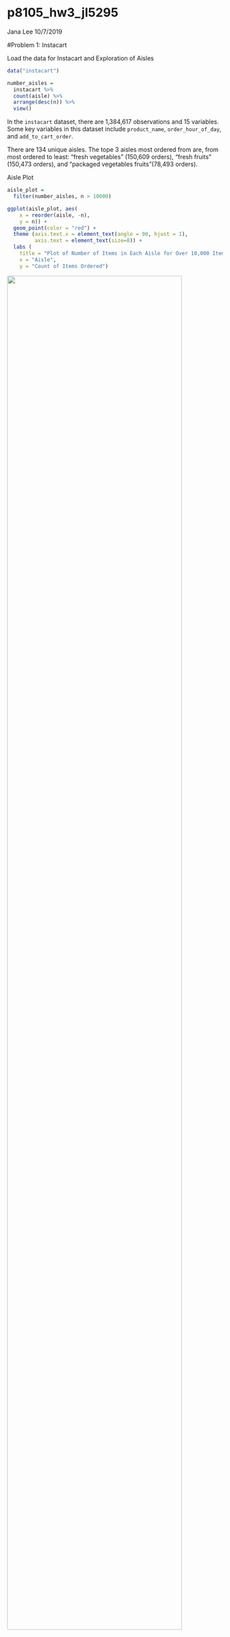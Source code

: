 p8105\_hw3\_jl5295
================
Jana Lee
10/7/2019

\#Problem 1: Instacart

Load the data for Instacart and Exploration of Aisles

``` r
data("instacart")

number_aisles = 
  instacart %>% 
  count(aisle) %>% 
  arrange(desc(n)) %>% 
  view()
```

In the `instacart` dataset, there are 1,384,617 observations and 15
variables. Some key variables in this dataset include `product_name`,
`order_hour_of_day`, and `add_to_cart_order`.

There are 134 unique aisles. The tope 3 aisles most ordered from are,
from most ordered to least: “fresh vegetables” (150,609 orders), “fresh
fruits” (150,473 orders), and “packaged vegetables fruits”(78,493
orders).

Aisle Plot

``` r
aisle_plot = 
  filter(number_aisles, n > 10000)

ggplot(aisle_plot, aes(
    x = reorder(aisle, -n), 
    y = n)) +
  geom_point(color = "red") +
  theme (axis.text.x = element_text(angle = 90, hjust = 1),
         axis.text = element_text(size=8)) +
  labs (
    title = "Plot of Number of Items in Each Aisle for Over 10,000 Items Ordered ",
    x = "Aisle",
    y = "Count of Items Ordered")
```

<img src="p8105_hw3_jl5295_files/figure-gfm/unnamed-chunk-2-1.png" width="90%" />
*Please note that plot is ordered by most number of orders to least.*

Table Showing 3 Most Popular Items

``` r
table_pop_items = instacart %>% 
  filter(
    aisle == "baking ingredients" | 
    aisle == "dog food care" | 
    aisle == "packaged vegetables fruits") %>% 
  group_by(aisle, product_name) %>% 
  summarize (n = n()) %>% 
  mutate (top_three = min_rank(desc(n))) %>% 
  filter (top_three <= 3) %>% 
  mutate(sort(top_three, decreasing = FALSE))
  
table_pop_items %>% 
  knitr::kable()
```

| aisle                      | product\_name                                 |    n | top\_three | sort(top\_three, decreasing = FALSE) |
| :------------------------- | :-------------------------------------------- | ---: | ---------: | -----------------------------------: |
| baking ingredients         | Cane Sugar                                    |  336 |          3 |                                    1 |
| baking ingredients         | Light Brown Sugar                             |  499 |          1 |                                    2 |
| baking ingredients         | Pure Baking Soda                              |  387 |          2 |                                    3 |
| dog food care              | Organix Chicken & Brown Rice Recipe           |   28 |          2 |                                    1 |
| dog food care              | Small Dog Biscuits                            |   26 |          3 |                                    2 |
| dog food care              | Snack Sticks Chicken & Rice Recipe Dog Treats |   30 |          1 |                                    3 |
| packaged vegetables fruits | Organic Baby Spinach                          | 9784 |          1 |                                    1 |
| packaged vegetables fruits | Organic Blueberries                           | 4966 |          3 |                                    2 |
| packaged vegetables fruits | Organic Raspberries                           | 5546 |          2 |                                    3 |

Table Showing Pink Lady Apples and Coffee Ice Cream Orders

Make a table showing the mean hour of the day at which Pink Lady Apples
and Coffee Ice Cream are ordered on each day of the week; format this
table for human readers (i.e. produce a 2 x 7 table)

``` r
table_apples_coffee = instacart %>% 
  filter(
    product_name == "Pink Lady Apples" | 
    product_name == "Coffee Ice Cream") %>% 
  group_by(product_name, order_hour_of_day, order_dow) %>% 
  summarize(n = n()) %>% 
  mutate (table_apple_coffee = mean(order_hour_of_day))

table_apples_coffee %>% 
  knitr::kable()
```

| product\_name    | order\_hour\_of\_day | order\_dow |  n | table\_apple\_coffee |
| :--------------- | -------------------: | ---------: | -: | -------------------: |
| Coffee Ice Cream |                    1 |          5 |  1 |                    1 |
| Coffee Ice Cream |                    1 |          6 |  1 |                    1 |
| Coffee Ice Cream |                    2 |          5 |  1 |                    2 |
| Coffee Ice Cream |                    5 |          1 |  1 |                    5 |
| Coffee Ice Cream |                    7 |          1 |  2 |                    7 |
| Coffee Ice Cream |                    7 |          2 |  1 |                    7 |
| Coffee Ice Cream |                    8 |          0 |  3 |                    8 |
| Coffee Ice Cream |                    8 |          5 |  1 |                    8 |
| Coffee Ice Cream |                    8 |          6 |  2 |                    8 |
| Coffee Ice Cream |                    9 |          0 |  2 |                    9 |
| Coffee Ice Cream |                    9 |          1 |  1 |                    9 |
| Coffee Ice Cream |                    9 |          2 |  1 |                    9 |
| Coffee Ice Cream |                    9 |          3 |  2 |                    9 |
| Coffee Ice Cream |                    9 |          4 |  2 |                    9 |
| Coffee Ice Cream |                    9 |          5 |  1 |                    9 |
| Coffee Ice Cream |                    9 |          6 |  5 |                    9 |
| Coffee Ice Cream |                   10 |          0 |  3 |                   10 |
| Coffee Ice Cream |                   10 |          5 |  3 |                   10 |
| Coffee Ice Cream |                   10 |          6 |  2 |                   10 |
| Coffee Ice Cream |                   11 |          0 |  1 |                   11 |
| Coffee Ice Cream |                   11 |          1 |  1 |                   11 |
| Coffee Ice Cream |                   11 |          2 |  1 |                   11 |
| Coffee Ice Cream |                   11 |          3 |  4 |                   11 |
| Coffee Ice Cream |                   11 |          4 |  2 |                   11 |
| Coffee Ice Cream |                   11 |          5 |  1 |                   11 |
| Coffee Ice Cream |                   11 |          6 |  3 |                   11 |
| Coffee Ice Cream |                   12 |          1 |  1 |                   12 |
| Coffee Ice Cream |                   12 |          2 |  1 |                   12 |
| Coffee Ice Cream |                   12 |          4 |  2 |                   12 |
| Coffee Ice Cream |                   12 |          5 |  2 |                   12 |
| Coffee Ice Cream |                   13 |          0 |  4 |                   13 |
| Coffee Ice Cream |                   13 |          2 |  2 |                   13 |
| Coffee Ice Cream |                   13 |          3 |  2 |                   13 |
| Coffee Ice Cream |                   13 |          4 |  1 |                   13 |
| Coffee Ice Cream |                   13 |          5 |  1 |                   13 |
| Coffee Ice Cream |                   13 |          6 |  3 |                   13 |
| Coffee Ice Cream |                   14 |          0 |  4 |                   14 |
| Coffee Ice Cream |                   14 |          1 |  1 |                   14 |
| Coffee Ice Cream |                   14 |          2 |  2 |                   14 |
| Coffee Ice Cream |                   14 |          3 |  1 |                   14 |
| Coffee Ice Cream |                   14 |          4 |  3 |                   14 |
| Coffee Ice Cream |                   14 |          5 |  1 |                   14 |
| Coffee Ice Cream |                   14 |          6 |  1 |                   14 |
| Coffee Ice Cream |                   15 |          0 |  5 |                   15 |
| Coffee Ice Cream |                   15 |          1 |  1 |                   15 |
| Coffee Ice Cream |                   15 |          2 |  2 |                   15 |
| Coffee Ice Cream |                   15 |          3 |  3 |                   15 |
| Coffee Ice Cream |                   15 |          4 |  1 |                   15 |
| Coffee Ice Cream |                   15 |          5 |  2 |                   15 |
| Coffee Ice Cream |                   15 |          6 |  2 |                   15 |
| Coffee Ice Cream |                   16 |          0 |  1 |                   16 |
| Coffee Ice Cream |                   16 |          1 |  5 |                   16 |
| Coffee Ice Cream |                   16 |          3 |  1 |                   16 |
| Coffee Ice Cream |                   16 |          4 |  3 |                   16 |
| Coffee Ice Cream |                   16 |          5 |  1 |                   16 |
| Coffee Ice Cream |                   16 |          6 |  5 |                   16 |
| Coffee Ice Cream |                   17 |          0 |  3 |                   17 |
| Coffee Ice Cream |                   17 |          1 |  3 |                   17 |
| Coffee Ice Cream |                   17 |          2 |  4 |                   17 |
| Coffee Ice Cream |                   17 |          3 |  1 |                   17 |
| Coffee Ice Cream |                   17 |          4 |  4 |                   17 |
| Coffee Ice Cream |                   17 |          5 |  1 |                   17 |
| Coffee Ice Cream |                   17 |          6 |  7 |                   17 |
| Coffee Ice Cream |                   18 |          0 |  1 |                   18 |
| Coffee Ice Cream |                   18 |          2 |  4 |                   18 |
| Coffee Ice Cream |                   18 |          3 |  2 |                   18 |
| Coffee Ice Cream |                   18 |          4 |  1 |                   18 |
| Coffee Ice Cream |                   18 |          6 |  1 |                   18 |
| Coffee Ice Cream |                   19 |          0 |  4 |                   19 |
| Coffee Ice Cream |                   19 |          1 |  1 |                   19 |
| Coffee Ice Cream |                   19 |          2 |  1 |                   19 |
| Coffee Ice Cream |                   19 |          3 |  2 |                   19 |
| Coffee Ice Cream |                   19 |          5 |  2 |                   19 |
| Coffee Ice Cream |                   19 |          6 |  1 |                   19 |
| Coffee Ice Cream |                   20 |          2 |  1 |                   20 |
| Coffee Ice Cream |                   20 |          3 |  2 |                   20 |
| Coffee Ice Cream |                   20 |          4 |  2 |                   20 |
| Coffee Ice Cream |                   20 |          5 |  1 |                   20 |
| Coffee Ice Cream |                   20 |          6 |  1 |                   20 |
| Coffee Ice Cream |                   21 |          1 |  2 |                   21 |
| Coffee Ice Cream |                   21 |          2 |  1 |                   21 |
| Coffee Ice Cream |                   21 |          3 |  1 |                   21 |
| Coffee Ice Cream |                   21 |          4 |  2 |                   21 |
| Coffee Ice Cream |                   21 |          6 |  1 |                   21 |
| Coffee Ice Cream |                   22 |          3 |  1 |                   22 |
| Coffee Ice Cream |                   23 |          6 |  1 |                   23 |
| Pink Lady Apples |                    0 |          4 |  1 |                    0 |
| Pink Lady Apples |                    3 |          5 |  1 |                    3 |
| Pink Lady Apples |                    5 |          2 |  1 |                    5 |
| Pink Lady Apples |                    5 |          5 |  1 |                    5 |
| Pink Lady Apples |                    6 |          0 |  1 |                    6 |
| Pink Lady Apples |                    6 |          1 |  2 |                    6 |
| Pink Lady Apples |                    6 |          2 |  2 |                    6 |
| Pink Lady Apples |                    6 |          4 |  1 |                    6 |
| Pink Lady Apples |                    6 |          6 |  1 |                    6 |
| Pink Lady Apples |                    7 |          0 |  1 |                    7 |
| Pink Lady Apples |                    7 |          1 |  1 |                    7 |
| Pink Lady Apples |                    7 |          2 |  6 |                    7 |
| Pink Lady Apples |                    7 |          4 |  1 |                    7 |
| Pink Lady Apples |                    7 |          5 |  1 |                    7 |
| Pink Lady Apples |                    7 |          6 |  2 |                    7 |
| Pink Lady Apples |                    8 |          0 |  2 |                    8 |
| Pink Lady Apples |                    8 |          1 |  6 |                    8 |
| Pink Lady Apples |                    8 |          2 |  3 |                    8 |
| Pink Lady Apples |                    8 |          3 |  1 |                    8 |
| Pink Lady Apples |                    8 |          4 |  1 |                    8 |
| Pink Lady Apples |                    8 |          5 |  5 |                    8 |
| Pink Lady Apples |                    9 |          0 |  2 |                    9 |
| Pink Lady Apples |                    9 |          1 | 11 |                    9 |
| Pink Lady Apples |                    9 |          2 |  5 |                    9 |
| Pink Lady Apples |                    9 |          3 |  3 |                    9 |
| Pink Lady Apples |                    9 |          4 |  3 |                    9 |
| Pink Lady Apples |                    9 |          5 |  6 |                    9 |
| Pink Lady Apples |                    9 |          6 |  1 |                    9 |
| Pink Lady Apples |                   10 |          0 |  4 |                   10 |
| Pink Lady Apples |                   10 |          1 |  9 |                   10 |
| Pink Lady Apples |                   10 |          2 |  5 |                   10 |
| Pink Lady Apples |                   10 |          3 |  5 |                   10 |
| Pink Lady Apples |                   10 |          4 |  4 |                   10 |
| Pink Lady Apples |                   10 |          5 |  4 |                   10 |
| Pink Lady Apples |                   10 |          6 |  1 |                   10 |
| Pink Lady Apples |                   11 |          0 |  4 |                   11 |
| Pink Lady Apples |                   11 |          1 |  5 |                   11 |
| Pink Lady Apples |                   11 |          2 |  5 |                   11 |
| Pink Lady Apples |                   11 |          3 |  5 |                   11 |
| Pink Lady Apples |                   11 |          4 |  4 |                   11 |
| Pink Lady Apples |                   11 |          5 |  5 |                   11 |
| Pink Lady Apples |                   11 |          6 |  3 |                   11 |
| Pink Lady Apples |                   12 |          0 |  2 |                   12 |
| Pink Lady Apples |                   12 |          1 |  3 |                   12 |
| Pink Lady Apples |                   12 |          2 |  3 |                   12 |
| Pink Lady Apples |                   12 |          3 |  2 |                   12 |
| Pink Lady Apples |                   12 |          4 |  4 |                   12 |
| Pink Lady Apples |                   12 |          5 |  2 |                   12 |
| Pink Lady Apples |                   12 |          6 |  1 |                   12 |
| Pink Lady Apples |                   13 |          0 |  3 |                   13 |
| Pink Lady Apples |                   13 |          1 |  4 |                   13 |
| Pink Lady Apples |                   13 |          2 |  1 |                   13 |
| Pink Lady Apples |                   13 |          3 |  3 |                   13 |
| Pink Lady Apples |                   13 |          4 |  1 |                   13 |
| Pink Lady Apples |                   13 |          5 |  3 |                   13 |
| Pink Lady Apples |                   13 |          6 |  2 |                   13 |
| Pink Lady Apples |                   14 |          0 |  2 |                   14 |
| Pink Lady Apples |                   14 |          2 |  5 |                   14 |
| Pink Lady Apples |                   14 |          3 |  2 |                   14 |
| Pink Lady Apples |                   14 |          4 |  3 |                   14 |
| Pink Lady Apples |                   14 |          5 |  5 |                   14 |
| Pink Lady Apples |                   14 |          6 |  1 |                   14 |
| Pink Lady Apples |                   15 |          0 |  5 |                   15 |
| Pink Lady Apples |                   15 |          2 |  3 |                   15 |
| Pink Lady Apples |                   15 |          4 |  1 |                   15 |
| Pink Lady Apples |                   15 |          5 |  4 |                   15 |
| Pink Lady Apples |                   16 |          0 |  1 |                   16 |
| Pink Lady Apples |                   16 |          1 |  4 |                   16 |
| Pink Lady Apples |                   16 |          2 |  2 |                   16 |
| Pink Lady Apples |                   16 |          4 |  3 |                   16 |
| Pink Lady Apples |                   16 |          5 |  4 |                   16 |
| Pink Lady Apples |                   16 |          6 |  2 |                   16 |
| Pink Lady Apples |                   17 |          2 |  1 |                   17 |
| Pink Lady Apples |                   17 |          3 |  2 |                   17 |
| Pink Lady Apples |                   17 |          4 |  1 |                   17 |
| Pink Lady Apples |                   17 |          5 |  5 |                   17 |
| Pink Lady Apples |                   17 |          6 |  1 |                   17 |
| Pink Lady Apples |                   18 |          2 |  1 |                   18 |
| Pink Lady Apples |                   18 |          3 |  1 |                   18 |
| Pink Lady Apples |                   18 |          6 |  1 |                   18 |
| Pink Lady Apples |                   19 |          0 |  1 |                   19 |
| Pink Lady Apples |                   19 |          1 |  1 |                   19 |
| Pink Lady Apples |                   19 |          2 |  1 |                   19 |
| Pink Lady Apples |                   19 |          5 |  1 |                   19 |
| Pink Lady Apples |                   20 |          0 |  2 |                   20 |
| Pink Lady Apples |                   20 |          1 |  1 |                   20 |
| Pink Lady Apples |                   20 |          3 |  1 |                   20 |
| Pink Lady Apples |                   20 |          4 |  1 |                   20 |
| Pink Lady Apples |                   21 |          0 |  3 |                   21 |
| Pink Lady Apples |                   21 |          1 |  1 |                   21 |
| Pink Lady Apples |                   21 |          2 |  1 |                   21 |
| Pink Lady Apples |                   21 |          3 |  2 |                   21 |
| Pink Lady Apples |                   21 |          5 |  2 |                   21 |
| Pink Lady Apples |                   22 |          0 |  1 |                   22 |
| Pink Lady Apples |                   22 |          1 |  1 |                   22 |
| Pink Lady Apples |                   22 |          3 |  4 |                   22 |
| Pink Lady Apples |                   22 |          5 |  1 |                   22 |
| Pink Lady Apples |                   23 |          1 |  1 |                   23 |
| Pink Lady Apples |                   23 |          2 |  2 |                   23 |
| Pink Lady Apples |                   23 |          3 |  1 |                   23 |
| Pink Lady Apples |                   23 |          5 |  1 |                   23 |

# Problem 2: BRFSS

Loading & Data Cleaning:

``` r
data("brfss_smart2010")

brfss = brfss_smart2010 %>% 
  janitor::clean_names() %>% 
  filter(
    topic == "Overall Health" |
    response == "Poor" | response == "Fair" | response == "Very Good" |response == "Excellent") %>% 
  mutate(response = factor(response,labels = c("Poor", "Fair", "Good", "Very good", "Excellent"))) %>% 
  select(-location_id, -data_value_footnote_symbol, -data_value_footnote)

brfss
```

    ## # A tibble: 10,625 x 20
    ##     year locationabbr locationdesc class topic question response
    ##    <int> <chr>        <chr>        <chr> <chr> <chr>    <fct>   
    ##  1  2010 AL           AL - Jeffer… Heal… Over… How is … Poor    
    ##  2  2010 AL           AL - Jeffer… Heal… Over… How is … Excelle…
    ##  3  2010 AL           AL - Jeffer… Heal… Over… How is … Good    
    ##  4  2010 AL           AL - Jeffer… Heal… Over… How is … Fair    
    ##  5  2010 AL           AL - Jeffer… Heal… Over… How is … Very go…
    ##  6  2010 AL           AL - Mobile… Heal… Over… How is … Poor    
    ##  7  2010 AL           AL - Mobile… Heal… Over… How is … Excelle…
    ##  8  2010 AL           AL - Mobile… Heal… Over… How is … Good    
    ##  9  2010 AL           AL - Mobile… Heal… Over… How is … Fair    
    ## 10  2010 AL           AL - Mobile… Heal… Over… How is … Very go…
    ## # … with 10,615 more rows, and 13 more variables: sample_size <int>,
    ## #   data_value <dbl>, confidence_limit_low <dbl>,
    ## #   confidence_limit_high <dbl>, display_order <int>,
    ## #   data_value_unit <chr>, data_value_type <chr>, data_source <chr>,
    ## #   class_id <chr>, topic_id <chr>, question_id <chr>, respid <chr>,
    ## #   geo_location <chr>

In 2002, which states were observed at 7 or more locations? What about
in 2010?

Construct a dataset that is limited to Excellent responses, and
contains, year, state, and a variable that averages the data\_value
across locations within a state. Make a “spaghetti” plot of this average
value over time within a state (that is, make a plot showing a line for
each state across years – the geom\_line geometry and group aesthetic
will help).

# Problem 3:
